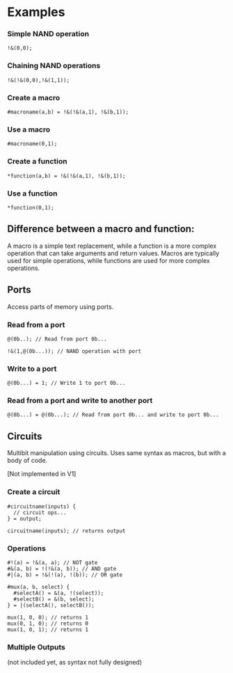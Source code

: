 # Examples

### Simple NAND operation
```ns
!&(0,0);
```

### Chaining NAND operations
```ns
!&(!&(0,0),!&(1,1));
```

### Create a macro
```ns
#macroname(a,b) = !&(!&(a,1), !&(b,1));
```

### Use a macro
```ns
#macroname(0,1);
```

### Create a function
```ns
*function(a,b) = !&(!&(a,1), !&(b,1));
```

### Use a function
```ns
*function(0,1);
```

## Difference between a macro and function:
A macro is a simple text replacement, while a function is a more complex operation that can take arguments and return values. Macros are typically used for simple operations, while functions are used for more complex operations.

## Ports

Access parts of memory using ports.

### Read from a port

```ns
@(0b..); // Read from port 0b...

!&(1,@(0b...)); // NAND operation with port
```

### Write to a port

```ns
@(0b...) = 1; // Write 1 to port 0b...
```

### Read from a port and write to another port

```ns
@(0b...) = @(0b...); // Read from port 0b... and write to port 0b...
```

## Circuits

Multibit manipulation using circuits. Uses same syntax as macros, but with a body of code.

[Not implemented in V1]

### Create a circuit

```ns
#circuitname(inputs) {
  // circuit ops...
} = output;

circuitname(inputs); // returns output
```

### Operations

```ns
#!(a) = !&(a, a); // NOT gate
#&(a, b) = !(!&(a, b)); // AND gate
#|(a, b) = !&(!(a), !(b)); // OR gate

#mux(a, b, select) {
  #selectA() = &(a, !(select));
  #selectB() = &(b, select);
} = |(selectA(), selectB());

mux(1, 0, 0); // returns 1
mux(0, 1, 0); // returns 0
mux(1, 0, 1); // returns 1
```

### Multiple Outputs

(not included yet, as syntax not fully designed)
